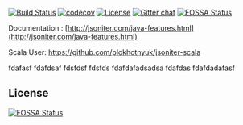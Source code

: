 [![Build Status](https://travis-ci.org/json-iterator/java.svg?branch=master)](https://travis-ci.org/json-iterator/java)
[![codecov](https://codecov.io/gh/json-iterator/java/branch/master/graph/badge.svg)](https://codecov.io/gh/json-iterator/java)
[![License](http://img.shields.io/badge/license-mit-blue.svg?style=flat-square)](https://raw.githubusercontent.com/json-iterator/java/master/LICENSE)
[![Gitter chat](https://badges.gitter.im/gitterHQ/gitter.png)](https://gitter.im/json-iterator/Lobby)
[![FOSSA Status](https://app.fossa.io/api/projects/git%2Bgithub.com%2Flicense-test%2Fjava.svg?type=shield)](https://app.fossa.io/projects/git%2Bgithub.com%2Flicense-test%2Fjava?ref=badge_shield)

Documentation : [http://jsoniter.com/java-features.html](http://jsoniter.com/java-features.html)

Scala User: https://github.com/plokhotnyuk/jsoniter-scala


fdafasf
fdafdsaf
fdsfdsf
fdsfds
fdafdafadsadsa
fdafdas
fdafdadafasf


## License
[![FOSSA Status](https://app.fossa.io/api/projects/git%2Bgithub.com%2Flicense-test%2Fjava.svg?type=large)](https://app.fossa.io/projects/git%2Bgithub.com%2Flicense-test%2Fjava?ref=badge_large)